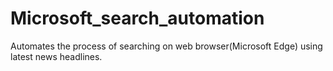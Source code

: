 # Microsoft_search_automation
Automates the process of searching on web browser(Microsoft Edge) using latest news headlines.
